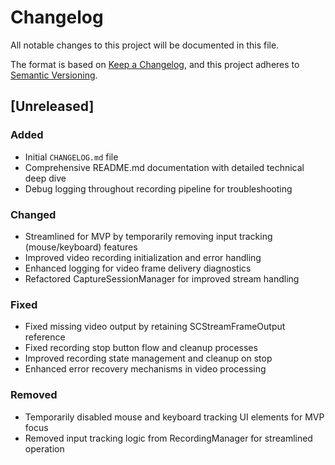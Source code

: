 # Changelog

All notable changes to this project will be documented in this file.

The format is based on [Keep a Changelog](https://keepachangelog.com/en/1.0.0/),
and this project adheres to [Semantic Versioning](https://semver.org/spec/v2.0.0.html).

## [Unreleased]

### Added
- Initial `CHANGELOG.md` file
- Comprehensive README.md documentation with detailed technical deep dive
- Debug logging throughout recording pipeline for troubleshooting

### Changed
- Streamlined for MVP by temporarily removing input tracking (mouse/keyboard) features
- Improved video recording initialization and error handling
- Enhanced logging for video frame delivery diagnostics
- Refactored CaptureSessionManager for improved stream handling

### Fixed
- Fixed missing video output by retaining SCStreamFrameOutput reference
- Fixed recording stop button flow and cleanup processes
- Improved recording state management and cleanup on stop
- Enhanced error recovery mechanisms in video processing

### Removed
- Temporarily disabled mouse and keyboard tracking UI elements for MVP focus
- Removed input tracking logic from RecordingManager for streamlined operation
